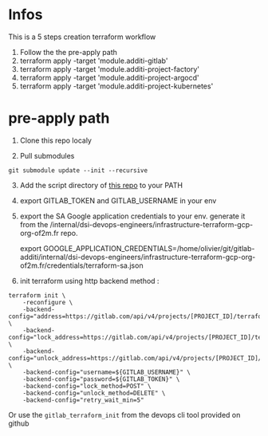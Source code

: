 # Infos

This is a 5 steps creation terraform workflow
  1. Follow the the pre-apply path
  2. terraform apply -target 'module.additi-gitlab'
  3. terraform apply -target 'module.additi-project-factory'
  4. terraform apply -target 'module.additi-project-argocd'
  5. terraform apply -target 'module.additi-project-kubernetes'

# pre-apply path

1. Clone this repo localy

2. Pull submodules

```shell
git submodule update --init --recursive
```

3. Add the script directory of [this repo](git@gitlab.com:additi/internal/dsi-devops-engineers/infrastructure-configuration-docker-gitlabci-terraform.git) to your PATH

4. export GITLAB_TOKEN and GITLAB_USERNAME in your env

5. export the SA Google application credentials to your env. generate  it from the /internal/dsi-devops-engineers/infrastructure-terraform-gcp-org-of2m.fr repo. 

    export GOOGLE_APPLICATION_CREDENTIALS=/home/olivier/git/gitlab-additi/internal/dsi-devops-engineers/infrastructure-terraform-gcp-org-of2m.fr/credentials/terraform-sa.json

6. init terraform using http backend method :

```
terraform init \
    -reconfigure \
    -backend-config="address=https://gitlab.com/api/v4/projects/[PROJECT_ID]/terraform/state/tfstate" \
    -backend-config="lock_address=https://gitlab.com/api/v4/projects/[PROJECT_ID]/terraform/state/tfstate/lock" \
    -backend-config="unlock_address=https://gitlab.com/api/v4/projects/[PROJECT_ID]/terraform/state/tfstate/lock" \
    -backend-config="username=${GITLAB_USERNAME}" \
    -backend-config="password=${GITLAB_TOKEN}" \
    -backend-config="lock_method=POST" \
    -backend-config="unlock_method=DELETE" \
    -backend-config="retry_wait_min=5"
```

Or use the `gitlab_terraform_init` from the devops cli tool provided on github
